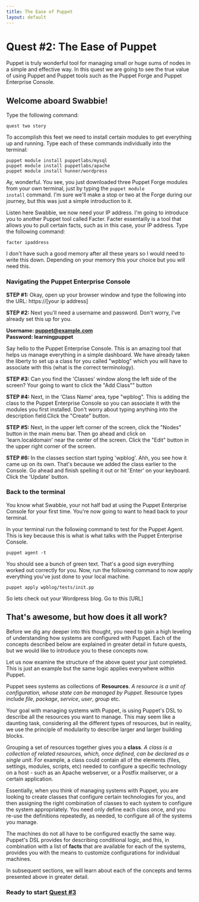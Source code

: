 ```yaml
---
title: The Ease of Puppet
layout: default
---
```


# Quest #2: The Ease of Puppet

Puppet is truly  wonderful tool for managing small or huge sums of nodes in a simple and effective way. In this quest we are going to see the true value of using Puppet and Puppet tools such as the Puppet Forge and Puppet Enterprise Console.

## Welcome aboard Swabbie!
Type the following command:

<!--task 1-->

	quest two story

<!--Okay Swabbie, ready to see the power and ease of using Puppet. We're not going to give you access just yet to Polly. We want to show you some things first on how Puppet simplifies our tasks and makes life a whole lot easier on the open seas. You see, Puppet isn't just a tool, it's an infrastructure that adpats to an ever changing environment...like the ocean ay. Just to get your feet wet a little, before I send you to mop the decks, we're going to have you install a fully functioning wordpress blog using puppet. This should only take you a few minutes Swabbie but is an excellent example on the ease and power of using Puppet. So let's get started!-->

To accomplish this feet we need to install certain modules to get everything up and running. Type each of these commands individually into the terminal:

<!--task 2-->
<!--task 3-->
<!--task 4-->

	puppet module install puppetlabs/mysql
	puppet module install puppetlabs/apache
	puppet module install hunner/wordpress

Ay, wonderful. You see, you just downloaded three Puppet Forge modules from your own terminal, just by typing the <code>puppet module install</code> command. I'm sure we'll make a stop or two at the Forge during our journey, but this was just a simple introduction to it.

Listen here Swabbie, we now need your IP address. I'm going to introduce you to another Puppet tool called Facter. Facter essentailly is a tool that allows you to pull certain facts, such as in this case, your IP address. Type the following command:

<!--task 5-->

	facter ipaddress

I don't have such a good memory after all these years so I would need to write this down. Depending on your memory this your choice but you will need this. 


### Navigating the Puppet Enterprise Console
<strong>STEP #1:</strong> Okay, open up your browser window and type the following into the URL: https://[your ip address]

<strong>STEP #2:</strong> Next you'll need a username and password. Don't worry, I've already set this up for you.
<!--task 6-->
<strong>Username: puppet@example.com</strong><br>
<strong>Password: learningpuppet</strong>

Say hello to the Puppet Enterprise Console. This is an amazing tool that helps us manage everything in a simple dashboard. We have already taken the liberty to set up a class for you called "wpblog" which you will have to associate with this (what is the correct terminology).

<strong>STEP #3:</strong> Can you find the 'Classes' window along the left side of the screen? Your going to want to click the "Add Class"" button <!--task 7-->

<strong>STEP #4:</strong> Next, in the 'Class Name' area, type "wpblog". This is adding the class to the Puppet Enterprise Console so you can associate it with the modules you first installed. Don't worry about typing anything into the description field.Click the "Create" button. <!--task 8-->

<strong>STEP #5:</strong> Next, in the upper left corner of the screen, click the "Nodes" button in the main menu bar. Then go ahead and click on 'learn.localdomain' near the center of the screen. Click the "Edit" button in the upper right corner of the screen. <!--task 9-->

<strong>STEP #6:</strong> In the classes section start typing 'wpblog'. Ahh, you see how it came up on its own. That's because we added the class earlier to the Console. Go ahead and finish spelling it out or hit 'Enter' on your keyboard. Click the 'Update' button. <!--task 10-->

### Back to the terminal

You know what Swabbie, your not half bad at using the Puppet Enterprise Console for your first time. You're now going to want to head back to your terminal.

In your terminal run the following command to test for the Puppet Agent. This is key because this is what is what talks with the Puppet Enterprise Console.

<!--task 11-->

	puppet agent -t

You should see a bunch of green text. That's a good sign everything worked out correctly for you. Now, run the following command to now apply everything you've just done to your local machine.

<!--task 12-->

	puppet apply wpblog/tests/init.pp


So lets check out your Wordpress blog. Go to this [URL]


## That's awesome, but how does it all work?

<!--I need to relate the above example to the material below. You should have enough info to start building the quest-->

Before we dig any deeper into this thought, you need to gain a high leveling of understanding how systems are configured with Puppet. Each of the concepts described below are explained in greater detail in future quests, but we would like to introduce you to these concepts now. 

Let us now examine the structure of the above quest your just completed. This is just an example but the same logic applies everywhere within Puppet.

Puppet sees systems as collections of __Resources__. _A resource is a unit of configuration, whose state can be managed by Puppet_. Resource types include _file_, _package_, _service_, _user_, _group_ etc.

Your goal with managing systems with Puppet, is using Puppet's DSL to describe all the resources you want to manage. This may seem like a daunting task, considering all the different types of resources, but in reality, we use the principle of modularity to describe larger and larger building blocks.

Grouping a set of resources together gives you a __class__. _A class is a collection of related resources, which, once defined, can be declared as a single unit_. For example, a class could contain all of the elements (files, settings, modules, scripts, etc) needed to configure a specific technology on a host - such as an Apache webserver, or a Postfix mailserver, or a certain application.

Essentially, when you think of managing systems with Puppet, you are looking to create classes that configure certain technologies for you, and then assigning the right combination of classes to each system to configure the system appropriately. You need only define each class once, and you re-use the definitions repeatedly, as needed, to configure all of the systems you manage.

The machines do not all have to be configured exactly the same way. Puppet's DSL provides for describing conditional logic, and this, in combination with a list of __facts__ that are available for each of the systems, provides you with the means to customize configurations for individual machines.

In subsequent sections, we will learn about each of the concepts and terms presented above in greater detail.


### Ready to start [Quest #3](docs.puppetlabs.com/learning) 

